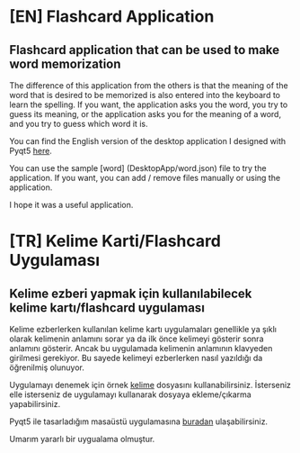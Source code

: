 # [EN] Flashcard Application

## Flashcard application that can be used to make word memorization

The difference of this application from the others is that the meaning of the word that is desired to be memorized is also entered into the keyboard to learn the spelling. If you want, the application asks you the word, you try to guess its meaning, or the application asks you for the meaning of a word, and you try to guess which word it is.

You can find the English version of the desktop application I designed with Pyqt5 [here](DesktopApp).

You can use the sample [word] (DesktopApp/word.json) file to try the application. If you want, you can add / remove files manually or using the application.

I hope it was a useful application.


# [TR] Kelime Karti/Flashcard Uygulaması

## Kelime ezberi yapmak için kullanılabilecek kelime kartı/flashcard uygulaması

Kelime ezberlerken kullanılan kelime kartı uygulamaları genellikle ya şıklı olarak kelimenin anlamını sorar ya da ilk önce kelimeyi gösterir sonra anlamını gösterir. Ancak bu uygulamada kelimenin anlamının klavyeden girilmesi gerekiyor. Bu sayede kelimeyi ezberlerken nasıl yazıldığı da öğrenilmiş olunuyor.

Uygulamayı denemek için örnek [kelime](kelime.json) dosyasını kullanabilirsiniz. İsterseniz elle isterseniz de uygulamayı kullanarak dosyaya ekleme/çıkarma yapabilirsiniz.

Pyqt5 ile tasarladığım masaüstü uygulamasına [buradan](MasaüstüUygulaması) ulaşabilirsiniz. 

Umarım yararlı bir uygualama olmuştur.
